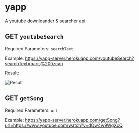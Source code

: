 # yapp

A youtube downloander & searcher api.

## **GET** `youtubeSearch`
Required Parameters: `searchText`

Example: https://yapp-server.herokuapp.com/youtubeSearch?searchText=barış%20özcan

Result:

![Result](https://gcdnb.pbrd.co/images/5QpvX2sFX0fY.png?o=1)

## **GET** `getSong` 
Required Parameters: `url`

Example: https://yapp-server.herokuapp.com/getSong?url=https://www.youtube.com/watch?v=dQw4w9WgXcQ
